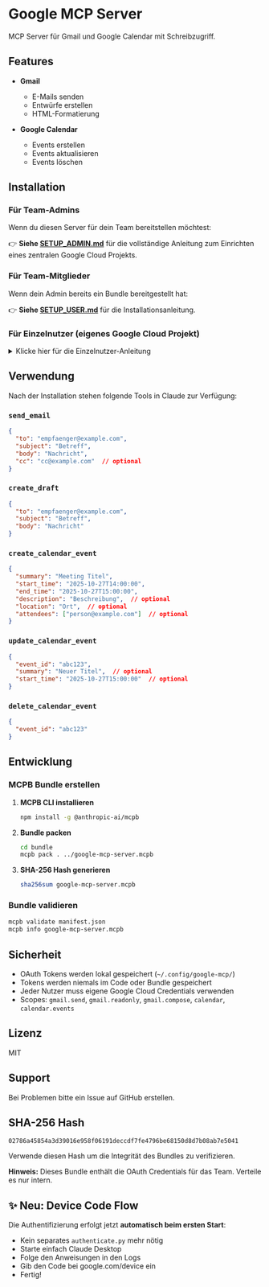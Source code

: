 # Google MCP Server

MCP Server für Gmail und Google Calendar mit Schreibzugriff.

## Features

- **Gmail**
  - E-Mails senden
  - Entwürfe erstellen
  - HTML-Formatierung

- **Google Calendar**
  - Events erstellen
  - Events aktualisieren
  - Events löschen

## Installation

### Für Team-Admins

Wenn du diesen Server für dein Team bereitstellen möchtest:

👉 **Siehe [SETUP_ADMIN.md](SETUP_ADMIN.md)** für die vollständige Anleitung zum Einrichten eines zentralen Google Cloud Projekts.

### Für Team-Mitglieder

Wenn dein Admin bereits ein Bundle bereitgestellt hat:

👉 **Siehe [SETUP_USER.md](SETUP_USER.md)** für die Installationsanleitung.

### Für Einzelnutzer (eigenes Google Cloud Projekt)

<details>
<summary>Klicke hier für die Einzelnutzer-Anleitung</summary>

#### Voraussetzungen

- Python 3.11 oder höher
- Google Cloud Project mit aktivierten APIs (Gmail, Calendar)
- OAuth 2.0 Credentials

#### Schritt 1: Google Cloud Projekt einrichten

1. Gehe zu [Google Cloud Console](https://console.cloud.google.com)
2. Erstelle ein neues Projekt
3. Aktiviere Gmail API und Calendar API
4. Erstelle OAuth 2.0 Credentials (Desktop App)
5. Lade `credentials.json` herunter

#### Schritt 2: Installation

**Option A: MCPB Bundle**

1. Bundle herunterladen
2. `credentials.json` ins Bundle-Verzeichnis kopieren
3. Bundle neu packen: `mcpb pack bundle google-mcp-server.mcpb`
4. Bundle in Claude Desktop installieren
5. Claude Desktop starten - Authentifizierung erfolgt automatisch beim ersten Nutzen!

**Option B: Manuelle Installation**

1. Repository klonen:
   ```bash
   git clone https://github.com/USERNAME/REPO.git
   cd google-mcp-server
   ```

2. Dependencies installieren:
   ```bash
   pip install -r requirements.txt
   ```

3. Credentials konfigurieren:
   ```bash
   mkdir -p ~/.config/google-mcp
   cp credentials.json ~/.config/google-mcp/
   ```

4. Authentifizieren:
   ```bash
   python3 authenticate.py
   ```

5. Claude Desktop Config:
   ```json
   {
     "mcpServers": {
       "google": {
         "command": "python3",
         "args": ["/pfad/zu/server.py"]
       }
     }
   }
   ```

</details>

## Verwendung

Nach der Installation stehen folgende Tools in Claude zur Verfügung:

### `send_email`
```json
{
  "to": "empfaenger@example.com",
  "subject": "Betreff",
  "body": "Nachricht",
  "cc": "cc@example.com"  // optional
}
```

### `create_draft`
```json
{
  "to": "empfaenger@example.com",
  "subject": "Betreff",
  "body": "Nachricht"
}
```

### `create_calendar_event`
```json
{
  "summary": "Meeting Titel",
  "start_time": "2025-10-27T14:00:00",
  "end_time": "2025-10-27T15:00:00",
  "description": "Beschreibung",  // optional
  "location": "Ort",  // optional
  "attendees": ["person@example.com"]  // optional
}
```

### `update_calendar_event`
```json
{
  "event_id": "abc123",
  "summary": "Neuer Titel",  // optional
  "start_time": "2025-10-27T15:00:00"  // optional
}
```

### `delete_calendar_event`
```json
{
  "event_id": "abc123"
}
```

## Entwicklung

### MCPB Bundle erstellen

1. **MCPB CLI installieren**
   ```bash
   npm install -g @anthropic-ai/mcpb
   ```

2. **Bundle packen**
   ```bash
   cd bundle
   mcpb pack . ../google-mcp-server.mcpb
   ```

3. **SHA-256 Hash generieren**
   ```bash
   sha256sum google-mcp-server.mcpb
   ```

### Bundle validieren
```bash
mcpb validate manifest.json
mcpb info google-mcp-server.mcpb
```

## Sicherheit

- OAuth Tokens werden lokal gespeichert (`~/.config/google-mcp/`)
- Tokens werden niemals im Code oder Bundle gespeichert
- Jeder Nutzer muss eigene Google Cloud Credentials verwenden
- Scopes: `gmail.send`, `gmail.readonly`, `gmail.compose`, `calendar`, `calendar.events`

## Lizenz

MIT

## Support

Bei Problemen bitte ein Issue auf GitHub erstellen.

## SHA-256 Hash

```
02786a45854a3d39016e958f06191deccdf7fe4796be68150d8d7b08ab7e5041
```

Verwende diesen Hash um die Integrität des Bundles zu verifizieren.

**Hinweis:** Dieses Bundle enthält die OAuth Credentials für das Team. Verteile es nur intern.

## ✨ Neu: Device Code Flow

Die Authentifizierung erfolgt jetzt **automatisch beim ersten Start**:
- Kein separates `authenticate.py` mehr nötig
- Starte einfach Claude Desktop
- Folge den Anweisungen in den Logs
- Gib den Code bei google.com/device ein
- Fertig!
